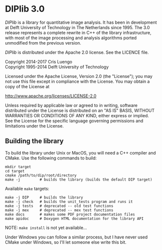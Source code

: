 # DIPlib 3.0

*DIPlib* is a library for quantitative image analysis. It has been in development
at Delft University of Technology in The Netherlands since 1995. The 3.0 release
represents a complete rewrite in C++ of the library infrastructure, with most of
the image processing and analysis algorithms ported unmodified from the previous
version.

*DIPlib* is distributed under the Apache 2.0 license. See the LICENCE file.

Copyright 2014-2017 Cris Luengo  
Copyright 1995-2014 Delft University of Technology

Licensed under the Apache License, Version 2.0 (the "License");
you may not use this file except in compliance with the License.
You may obtain a copy of the License at

   http://www.apache.org/licenses/LICENSE-2.0

Unless required by applicable law or agreed to in writing, software
distributed under the License is distributed on an "AS IS" BASIS,
WITHOUT WARRANTIES OR CONDITIONS OF ANY KIND, either express or implied.
See the License for the specific language governing permissions and
limitations under the License.

## Building the library

To build the library under Unix or MacOS, you will need a C++ compiler and CMake.
Use the following commands to build:

    mkdir target
    cd target
    cmake /path/to/dip/root/directory
    make -j         # builds the library (builds the default DIP target)

Available `make` targets:

    make -j DIP     # builds the library
    make -j check   # builds the unit_tests program and runs it
    make -j tests   # deprecated -- old test functions
    make -j mex     # deprecated -- mex test functions
    make docs       # makes some PDF project documentation files
    make apidoc     # Doxygen HTML documentation for the library API

NOTE: `make install` is not yet available...

Under Windows you can follow a similar process, but I have never used CMake under
Windows, so I'll let someone else write this bit.
